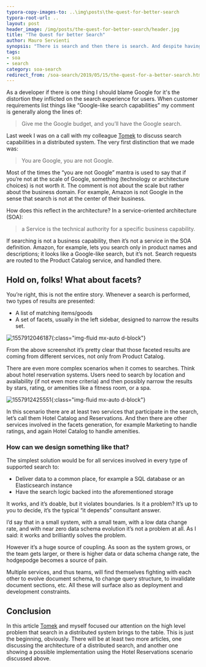 ```yaml
---
typora-copy-images-to: ..\img\posts\the-quest-for-better-search
typora-root-url: ..
layout: post
header_image: /img/posts/the-quest-for-better-search/header.jpg
title: "The Quest for better Search"
author: Mauro Servienti
synopsis: "There is search and then there is search. And despite having the same name their meaning, and thus their technical implications, is shaped by the business we are in. Let's have a look at what search in a distributed system is and what problems brings to the table."
tags:
- soa
- search
category: soa-search
redirect_from: /soa-search/2019/05/15/the-quest-for-a-better-search.html
---
```


As a developer if there is one thing I should blame Google for it's the distortion they inflicted on the search experience for users. When customer requirements list things like “Google-like search capabilities” my comment is generally along the lines of:

> Give me the Google budget, and you’ll have the Google search.

Last week I was on a call with my colleague [Tomek](https://twitter.com/Masternak) to discuss search capabilities in a distributed system. The very first distinction that we made was:

> You are Google, you are not Google.

Most of the times the “you are not Google” mantra is used to say that if you’re not at the scale of Google, something (technology or architecture choices) is not worth it. The comment is not about the scale but rather about the business domain. For example, Amazon is not Google in the sense that search is not at the center of their business.

How does this reflect in the architecture? In a service-oriented architecture (SOA):

> a Service is the technical authority for a specific business capability.

If searching is not a business capability, then it’s not a service in the SOA definition. Amazon, for example, lets you search only in product names and descriptions; it looks like a Google-like search, but it’s not. Search requests are routed to the Product Catalog service, and handled there.

## Hold on, folks! What about facets?

You’re right, this is not the entire story. Whenever a search is performed, two types of results are presented:

- A list of matching items/goods
- A set of facets, usually in the left sidebar, designed to narrow the results set.

![1557912046187](/img/posts/the-quest-for-better-search/1557912046187.png){:class="img-fluid mx-auto d-block"}

From the above screenshot it’s pretty clear that those faceted results are coming from different services, not only from Product Catalog.

There are even more complex scenarios when it comes to searches. Think about hotel reservation systems. Users need to search by location and availability (if not even more criteria) and then possibly narrow the results by stars, rating, or amenities like a fitness room, or a spa.

![1557912425551](/img/posts/the-quest-for-better-search/1557912425551.png){:class="img-fluid mx-auto d-block"}

In this scenario there are at least two services that participate in the search, let’s call them Hotel Catalog and Reservations. And then there are other services involved in the facets generation, for example Marketing to handle ratings, and again Hotel Catalog to handle amenities.

### How can we design something like that?

The simplest solution would be for all services involved in every type of supported search to:

- Deliver data to a common place, for example a SQL database or an Elasticsearch instance
- Have the search logic backed into the aforementioned storage

It works, and it’s doable, but it violates boundaries. Is it a problem? It’s up to you to decide, it’s the typical “it depends” consultant answer.

I’d say that in a small system, with a small team, with a low data change rate, and with near zero data schema evolution it’s not a problem at all. As I said: it works and brilliantly solves the problem.

However it’s a huge source of coupling. As soon as the system grows, or the team gets larger, or there is higher data or data schema change rate, the hodgepodge becomes a source of pain.

Multiple services, and thus teams, will find themselves fighting with each other to evolve document schema, to change query structure, to invalidate document sections, etc. All these will surface also as deployment and development constraints.

## Conclusion

In this article [Tomek](https://twitter.com/Masternak) and myself focused our attention on the high level problem that search in a distributed system brings to the table. This is just the beginning, obviously. There will be at least two more articles, one discussing the architecture of a distributed search, and another one showing a possible implementation using the Hotel Reservations scenario discussed above.
